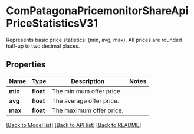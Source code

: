 # ComPatagonaPricemonitorShareApiPriceStatisticsV31

Represents basic price statistics: (min, avg, max). All prices are rounded half-up to two decimal places.
## Properties
Name | Type | Description | Notes
------------ | ------------- | ------------- | -------------
**min** | **float** | The minimum offer price. | 
**avg** | **float** | The average offer price. | 
**max** | **float** | The maximum offer price. | 

[[Back to Model list]](../README.md#documentation-for-models) [[Back to API list]](../README.md#documentation-for-api-endpoints) [[Back to README]](../README.md)


